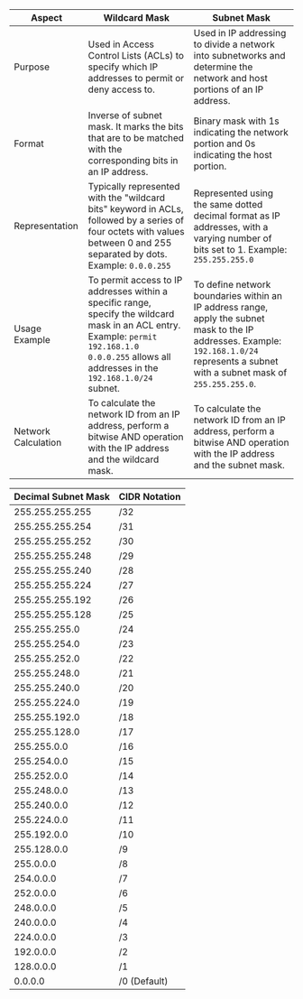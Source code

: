 <div id="your-contacts-div"></div>

| Aspect                  | Wildcard Mask                          | Subnet Mask                          |
|-------------------------|---------------------------------------|-------------------------------------|
| Purpose                 | Used in Access Control Lists (ACLs) to specify which IP addresses to permit or deny access to. | Used in IP addressing to divide a network into subnetworks and determine the network and host portions of an IP address. |
| Format                  | Inverse of subnet mask. It marks the bits that are to be matched with the corresponding bits in an IP address. | Binary mask with 1s indicating the network portion and 0s indicating the host portion. |
| Representation          | Typically represented with the "wildcard bits" keyword in ACLs, followed by a series of four octets with values between 0 and 255 separated by dots. Example: `0.0.0.255` | Represented using the same dotted decimal format as IP addresses, with a varying number of bits set to 1. Example: `255.255.255.0` |
| Usage Example           | To permit access to IP addresses within a specific range, specify the wildcard mask in an ACL entry. Example: `permit 192.168.1.0 0.0.0.255` allows all addresses in the `192.168.1.0/24` subnet. | To define network boundaries within an IP address range, apply the subnet mask to the IP addresses. Example: `192.168.1.0/24` represents a subnet with a subnet mask of `255.255.255.0`. |
| Network Calculation     | To calculate the network ID from an IP address, perform a bitwise AND operation with the IP address and the wildcard mask. | To calculate the network ID from an IP address, perform a bitwise AND operation with the IP address and the subnet mask. |


 | Decimal Subnet Mask     | CIDR Notation |
|-------------------------|---------------|
| 255.255.255.255         | /32           |
| 255.255.255.254         | /31           |
| 255.255.255.252         | /30           |
| 255.255.255.248         | /29           |
| 255.255.255.240         | /28           |
| 255.255.255.224         | /27           |
| 255.255.255.192         | /26           |
| 255.255.255.128         | /25           |
| 255.255.255.0           | /24           |
| 255.255.254.0           | /23           |
| 255.255.252.0           | /22           |
| 255.255.248.0           | /21           |
| 255.255.240.0           | /20           |
| 255.255.224.0           | /19           |
| 255.255.192.0           | /18           |
| 255.255.128.0           | /17           |
| 255.255.0.0             | /16           |
| 255.254.0.0             | /15           |
| 255.252.0.0             | /14           |
| 255.248.0.0             | /13           |
| 255.240.0.0             | /12           |
| 255.224.0.0             | /11           |
| 255.192.0.0             | /10           |
| 255.128.0.0             | /9            |
| 255.0.0.0               | /8            |
| 254.0.0.0               | /7            |
| 252.0.0.0               | /6            |
| 248.0.0.0               | /5            |
| 240.0.0.0               | /4            |
| 224.0.0.0               | /3            |
| 192.0.0.0               | /2            |
| 128.0.0.0               | /1            |
| 0.0.0.0                 | /0 (Default)  |